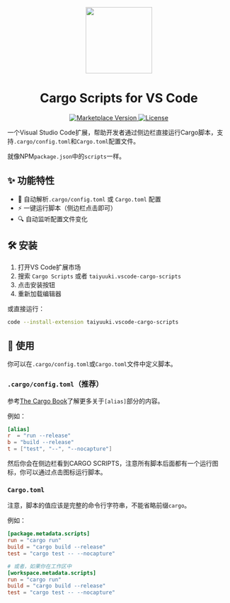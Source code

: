 <p align="center">
<img src="https://taiyuuki.gallerycdn.vsassets.io/extensions/taiyuuki/vscode-cargo-scripts/0.0.1/1680743890799/Microsoft.VisualStudio.Services.Icons.Default" width="150" />
</p>

<h1 align="center">Cargo Scripts for VS Code</h1>

<p align="center">
  <a href="https://marketplace.visualstudio.com/items?itemName=taiyuuki.vscode-cargo-scripts">
    <img alt="Marketplace Version" src="https://img.shields.io/visual-studio-marketplace/v/taiyuuki.vscode-cargo-scripts?color=%23813c85&label=Marketplace&logo=visual%20studio%20code">
  </a>
  <a href="https://github.com/taiyuuki/vscode-cargo-scripts/blob/main/LICENSE.md">
    <img alt="License" src="https://img.shields.io/badge/License-MIT-blue.svg">
  </a>
</p>

一个Visual Studio Code扩展，帮助开发者通过侧边栏直接运行Cargo脚本，支持`.cargo/config.toml`和`Cargo.toml`配置文件。

就像NPM`package.json`中的`scripts`一样。

## ✨ 功能特性

- 🚀 自动解析`.cargo/config.toml` 或 `Cargo.toml` 配置
- ⚡ 一键运行脚本（侧边栏点击即可）
- 🔍 自动监听配置文件变化

## 🛠 安装

1. 打开VS Code扩展市场
2. 搜索 `Cargo Scripts` 或者 `taiyuuki.vscode-cargo-scripts`
3. 点击安装按钮
4. 重新加载编辑器

或直接运行：

```bash
code --install-extension taiyuuki.vscode-cargo-scripts
```

## 🚦 使用

你可以在`.cargo/config.toml`或`Cargo.toml`文件中定义脚本。

### `.cargo/config.toml`（推荐）

参考[The Cargo Book](https://doc.rust-lang.org/cargo/reference/config.html#alias)了解更多关于`[alias]`部分的内容。

例如：

```toml
[alias]
r  = "run --release"
b = "build --release"
t = ["test", "--", "--nocapture"]
```

然后你会在侧边栏看到CARGO SCRIPTS，注意所有脚本后面都有一个运行图标，你可以通过点击图标运行脚本。

### `Cargo.toml`

注意，脚本的值应该是完整的命令行字符串，不能省略前缀`cargo`。

例如：

```toml
[package.metadata.scripts]
run = "cargo run"
build = "cargo build --release"
test = "cargo test -- --nocapture"

# 或者，如果你在工作区中
[workspace.metadata.scripts]
run = "cargo run"
build = "cargo build --release"
test = "cargo test -- --nocapture"
```
